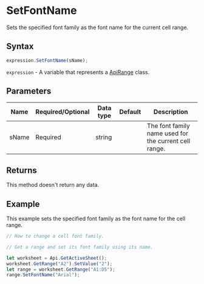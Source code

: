 # SetFontName

Sets the specified font family as the font name for the current cell range.

## Syntax

```javascript
expression.SetFontName(sName);
```

`expression` - A variable that represents a [ApiRange](../ApiRange.md) class.

## Parameters

| **Name** | **Required/Optional** | **Data type** | **Default** | **Description** |
| ------------- | ------------- | ------------- | ------------- | ------------- |
| sName | Required | string |  | The font family name used for the current cell range. |

## Returns

This method doesn't return any data.

## Example

This example sets the specified font family as the font name for the cell range.

```javascript editor-xlsx
// How to change a cell font family.

// Get a range and set its font family using its name.

let worksheet = Api.GetActiveSheet();
worksheet.GetRange("A2").SetValue("2");
let range = worksheet.GetRange("A1:D5");
range.SetFontName("Arial");
```
